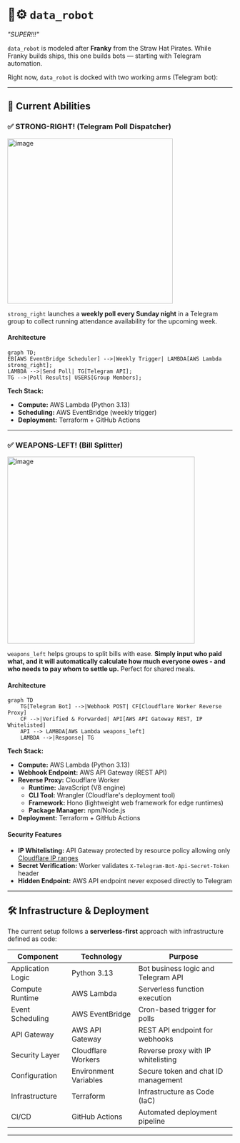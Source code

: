 # 🤖⚙️ `data_robot`
*"SUPER!!!"*

`data_robot` is modeled after **Franky** from the Straw Hat Pirates. While Franky builds ships, this one builds bots — starting with Telegram automation.

Right now, `data_robot` is docked with two working arms (Telegram bot):

---

## 🚀 Current Abilities

### ✅ STRONG-RIGHT! (Telegram Poll Dispatcher)
<img width="370" alt="image" src="https://github.com/user-attachments/assets/0ea2cdff-19a1-46a6-8295-dc1f06583cf0" />

`strong_right` launches a **weekly poll every Sunday night** in a Telegram group to collect running attendance availability for the upcoming week. 

#### Architecture
```mermaid
graph TD;
EB[AWS EventBridge Scheduler] -->|Weekly Trigger| LAMBDA[AWS Lambda strong_right];
LAMBDA -->|Send Poll| TG[Telegram API];
TG -->|Poll Results| USERS[Group Members];
```


**Tech Stack:**
- **Compute:** AWS Lambda (Python 3.13)
- **Scheduling:** AWS EventBridge (weekly trigger)
- **Deployment:** Terraform + GitHub Actions

---

### ✅ WEAPONS-LEFT! (Bill Splitter)
<img width="419" alt="image" src="https://github.com/user-attachments/assets/4a6210c3-46ac-4c46-a387-1e163cadbe01" />

`weapons_left` helps groups to split bills with ease. **Simply input who paid what, and it will automatically calculate how much everyone owes - and who needs to pay whom to settle up.** Perfect for shared meals.

#### Architecture
```mermaid
graph TD
    TG[Telegram Bot] -->|Webhook POST| CF[Cloudflare Worker Reverse Proxy]
    CF -->|Verified & Forwarded| API[AWS API Gateway REST, IP Whitelisted]
    API --> LAMBDA[AWS Lambda weapons_left]
    LAMBDA -->|Response| TG
```

**Tech Stack:**
- **Compute:** AWS Lambda (Python 3.13)
- **Webhook Endpoint:** AWS API Gateway (REST API)
- **Reverse Proxy:** Cloudflare Worker
  - **Runtime:** JavaScript (V8 engine)
  - **CLI Tool:** Wrangler (Cloudflare's deployment tool)
  - **Framework:** Hono (lightweight web framework for edge runtimes)
  - **Package Manager:** npm/Node.js
- **Deployment:** Terraform + GitHub Actions

#### Security Features
- **IP Whitelisting:** API Gateway protected by resource policy allowing only [Cloudflare IP ranges](https://www.cloudflare.com/ips/)
- **Secret Verification:** Worker validates `X-Telegram-Bot-Api-Secret-Token` header
- **Hidden Endpoint:** AWS API endpoint never exposed directly to Telegram

---

## 🛠️ Infrastructure & Deployment

The current setup follows a **serverless-first** approach with infrastructure defined as code:

| Component          | Technology           | Purpose                                |
|--------------------|----------------------|----------------------------------------|
| Application Logic  | Python 3.13          | Bot business logic and Telegram API    |
| Compute Runtime    | AWS Lambda           | Serverless function execution          |
| Event Scheduling   | AWS EventBridge      | Cron-based trigger for polls           |
| API Gateway        | AWS API Gateway      | REST API endpoint for webhooks         |
| Security Layer     | Cloudflare Workers   | Reverse proxy with IP whitelisting     |
| Configuration      | Environment Variables| Secure token and chat ID management    |
| Infrastructure     | Terraform            | Infrastructure as Code (IaC)           |
| CI/CD              | GitHub Actions       | Automated deployment pipeline          |

---
